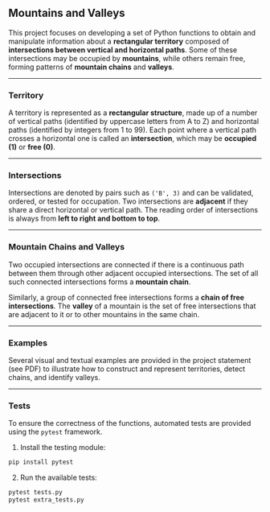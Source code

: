 
## Mountains and Valleys

This project focuses on developing a set of Python functions to obtain and manipulate information about a **rectangular territory** composed of **intersections between vertical and horizontal paths**. Some of these intersections may be occupied by **mountains**, while others remain free, forming patterns of **mountain chains** and **valleys**.

---

### Territory

A territory is represented as a **rectangular structure**, made up of a number of vertical paths (identified by uppercase letters from A to Z) and horizontal paths (identified by integers from 1 to 99). Each point where a vertical path crosses a horizontal one is called an **intersection**, which may be **occupied (1)** or **free (0)**.

---

### Intersections

Intersections are denoted by pairs such as `('B', 3)` and can be validated, ordered, or tested for occupation. Two intersections are **adjacent** if they share a direct horizontal or vertical path. The reading order of intersections is always from **left to right and bottom to top**.

---

### Mountain Chains and Valleys

Two occupied intersections are connected if there is a continuous path between them through other adjacent occupied intersections. The set of all such connected intersections forms a **mountain chain**.

Similarly, a group of connected free intersections forms a **chain of free intersections**. The **valley** of a mountain is the set of free intersections that are adjacent to it or to other mountains in the same chain.

---

### Examples

Several visual and textual examples are provided in the project statement (see PDF) to illustrate how to construct and represent territories, detect chains, and identify valleys.

---

### Tests

To ensure the correctness of the functions, automated tests are provided using the `pytest` framework.

1. Install the testing module:
```bash
pip install pytest
```

2. Run the available tests:
```bash
pytest tests.py
pytest extra_tests.py
```
